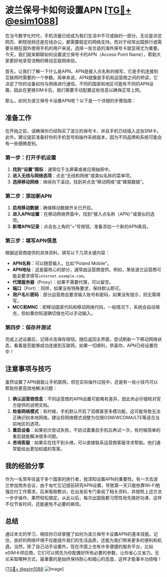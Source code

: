 # 波兰保号卡如何设置APN [[TG💪+ @esim1088](https://t.me/s/esim1088)]

在当今数字化时代，手机流量已经成为我们生活中不可或缺的一部分。无论是浏览网页、刷短视频还是在线办公，都需要稳定的网络支持。而对于经常出国旅行或需要长期在国外使用手机的用户来说，选择一张合适的海外保号卡就显得尤为重要。今天，我们就来聊聊如何设置波兰保号卡的APN（Access Point Name），帮助大家更好地享受流畅的移动互联网体验。

首先，让我们了解一下什么是APN。APN是接入点名称的缩写，它是手机连接到互联网时需要的一个参数。简单来说，APN就像是手机和运营商之间的桥梁，它决定了你的设备如何与网络进行通信。不同的国家和地区可能有不同的APN设置，因此在更换SIM卡后，我们需要手动配置这些信息以确保正常上网。

那么，如何为波兰保号卡设置APN呢？以下是一个详细的步骤指南：

## 准备工作

在开始之前，请确保你已经购买了波兰的保号卡，并且手机已经插入这张SIM卡。此外，建议提前准备好你的手机型号和操作系统版本，因为不同品牌和系统可能会有一些细微差别。

### 第一步：打开手机设置

1. **找到“设置”图标**：通常位于主屏幕或者应用抽屉中。
2. **进入无线与网络选项**：点击“无线和网络”或类似名称的菜单项。
3. **选择移动网络**：继续向下滚动，找到并点击“移动网络”或“蜂窝数据”。

### 第二步：添加新APN

1. **启用移动数据**：确保移动数据开关已开启。
2. **进入APN设置**：在移动网络界面中，找到“接入点名称（APN）”或类似的选项。
3. **新增APN记录**：点击右上角的“+”号按钮，准备添加一个新的APN条目。

### 第三步：填写APN信息

根据运营商提供的具体资料，填写以下几项关键内容：

- **APN名称**：可以随意输入，比如“Poland Mobile”。
- **APN地址**：这是最核心的部分，通常由运营商提供。例如，某些波兰运营商可能会要求填写`internet.example.com`。
- **代理服务器**（Proxy）：如果不需要代理，可以留空。
- **端口**（Port）：同样，如果没有特殊要求，保持默认即可。
- **用户名**和**密码**：部分运营商会要求输入账号和密码，如果没有提示，则无需填写。
- **MCC和MNC**：即移动国家代码和移动网络代码，一般情况下，系统会自动填充，但如果你知道确切值也可以手动输入。

### 第四步：保存并测试

完成上述设置后，记得点击保存按钮。随后返回主界面，尝试刷新一下移动网络状态，看看是否能够成功连接到互联网。如果一切顺利，恭喜你，APN已经设置完毕！

## 注意事项与技巧

虽然设置了APN就能让手机联网，但在实际操作过程中，还是有一些小技巧可以帮助你更高效地解决问题：

1. **确认运营商信息**：不同运营商的APN设置可能略有差异，因此务必仔细核对官方提供的说明文档。
2. **检查网络模式**：有时候，手机默认开启了双模甚至多模功能，这可能导致无法正确识别本地网络。建议将网络模式调整为仅限GSM/WCDMA/LTE等适合当前地区的选项。
3. **重启设备**：如果初次尝试失败，不妨试着重启手机后再试一次，有时候简单的重启就能解决很多问题。
4. **咨询客服**：如果实在找不到头绪，可以直接联系运营商客服寻求帮助。他们通常能给出更加权威的答案。

## 我的经验分享

作为一名常年往返于多个国家的旅行者，我深知设置APN的重要性。有一次去波兰参加商务会议，由于匆忙忘记提前研究APN设置，导致第一天只能依靠Wi-Fi勉强应付工作需求。后来吸取教训，在出发前专门查阅了相关资料，并按照上述方法一步步操作，果然轻松搞定。从此以后，每次出国我都习惯性地先做好功课，这样不仅节省时间，还能避免不必要的麻烦。

## 总结

通过本文的学习，相信你已经掌握了如何为波兰保号卡设置APN的基本技能。记住，良好的网络环境不仅能提升我们的生活品质，还能为我们带来更多的便利和机遇。当然，除了自己动手设置外，现在市面上也有许多便捷的服务平台，比如eSIM卡供应商，它们可以预先为你配置好所有必要的参数，让你省心又省力。无论采取哪种方式，最重要的是始终保持耐心和细心的态度，这样才能事半功倍哦！

[[TG💪+ @esim1088](https://t.me/s/esim1088) ![Image](https://i.postimg.cc/4NQfJmqS/Snipaste-2025-05-13-00-14-12.png)]